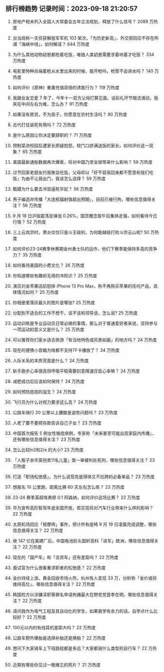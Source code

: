 
## 排行榜趋势 记录时间：2023-09-18 21:20:57
  
  1. 房地产税未列入全国人大常委会五年立法规划，释放了什么信号？ 2089 万热度
    
  2. 台当局称一天侦获解放军军机 103 架次，「为历史新高」，外交部回应不存在所谓「海峡中线」，如何解读？ 644 万热度
    
  3. 为什么其他动物幼崽都抢着吃饭，唯独人类幼崽需要求着哄着才吃饭？ 334 万热度
    
  4. 电影里特种兵端着枪从水里出来的时候，能开枪吗，枪管不会进水吗？ 140 万热度
    
  5. 如何评价《原神》重置充值双倍的诱氪行为？ 119 万热度
    
  6. 我跟女友恋爱 7 年了，今年十一双方父母打算见面。谈彩礼环节暗流涌动，我夹在中间左右为难，怎么办？ 91 万热度
    
  7. 如果没有房贷，不为孩子，你愿意在农村生活吗？ 90 万热度
    
  8. 古代打仗装死有用吗？ 72 万热度
    
  9. 是什么原因让你决定要辞职的？ 71 万热度
    
  10. 预制菜进校园后遭家长质疑抱怨，校门口挤满送饭的家长，如何评价这一现象？ 65 万热度
    
  11. 美国最新通胀数据再次爆表，将对中国乃至全球带来什么影响？ 59 万热度
    
  12. 过节回家老朋友约我聚会吃饭，父母却以「好不容易回来都不愿意和我们吃饭」为由不让我出门，我该怎么选择？ 59 万热度
    
  13. 甄嬛为什么要去冷宫逼死华妃？ 56 万热度
    
  14. 男子编造并传播「大连核辐射值超出预期」，目前已被行拘，哪些信息值得关注？ 56 万热度
    
  15. 9 月 18 日沪指震荡反弹涨 0.26%，国货概念股午后集体走强，如何看待今日行情？ 52 万热度
    
  16. 三上云岚宗时，萧炎仅仅只是斗王级别，为何能越级打败斗宗云山呢? 50 万热度
    
  17. 如何评价23-24赛季休赛期金州勇士队的运作，他们下赛季能保持多高的竞争力？ 35 万热度
    
  18. 如何看待美国的小费文化？ 26 万热度
    
  19. 你知道哪些有趣却无用的冷知识？ 25 万热度
    
  20. 演员刘金苹果店前怒摔 iPhone 13 Pro Max，称不再购买苹果的任何产品，具体情况如何？ 25 万热度
    
  21. 你相册里落灰最久的图片是哪张? 25 万热度
    
  22. 分配到不适合的工作不想干，该不该和领导说，怎么说? 25 万热度
    
  23. 运动训练是专业运动员日常必做的事情，那么对于普通爱好者来说，坚持参与一项运动的意义又是什么？ 25 万热度
    
  24. 可以推荐你们家乡适合旅游「有当地特色或风景如画」的地方吗？ 24 万热度
    
  25. 现在的便携小音箱为啥都不支持TF卡播放了？ 24 万热度
    
  26. 人际关系的本质究竟是什么？ 24 万热度
    
  27. 新手跑步心率很高但呼吸平稳需要刻意降速压低心率嘛？ 24 万热度
    
  28. 减肥成功后应该如何保持？ 24 万热度
    
  29. 如何预防痘痘的滋生？ 24 万热度
    
  30. 飞行员为什么对视力要求这么高？ 24 万热度
    
  31. 公路车骑行 20 公里以上腰酸是姿势问题吗？ 23 万热度
    
  32. 人老了要不要把存款告诉自己子女？ 23 万热度
    
  33. 中国首次报告 5 例女性猴痘病例，专家称「未来甚至可能出现家庭内传播」，还有哪些信息值得关注？ 23 万热度
    
  34. 怎么比较ln2和2/e 的大小? 23 万热度
    
  35. 「人贩子余华英拐卖11名儿童」案一审被判处死刑，哪些信息值得关注？ 23 万热度
    
  36. 打造「职场松弛感」，为什么说茄克是得体又不拉跨的必备单品？ 23 万热度
    
  37. 想报名 10 公里跑，距离比赛 60 天左右怎么练？ 23 万热度
    
  38. 23-24 赛季英超埃弗顿 0:1 阿森纳，如何评价这场比赛？ 22 万热度
    
  39. 华为宣布高阶智驾年底全国开放，若实现将对汽车行业带来什么样的影响？ 22 万热度
    
  40. 太原机场回应「按摩椅」事件，预计所有座椅 9 月 19 日凌晨完成调整，哪些信息值得关注？ 22 万热度
    
  41. 继 147 亿在美建厂后，中国电池巨头国轩高科「进军」欧洲，哪些信息值得关注？ 22 万热度
    
  42. 现在的「国产车」和「合资车」还有差距吗？ 22 万热度
    
  43. 面试官为什么很看重求职者的松弛感？ 22 万热度
    
  44. 金价持续上涨，黄金回收市场火热，杭州有人变现 33 万，分析称「金价或将维持高位」，哪些信息值得关注？ 22 万热度
    
  45. 韩国检方以涉嫌渎职等罪名申请拘捕最大在野党党首李在明，哪些信息值得关注？ 22 万热度
    
  46. 请问我作为电气工程及其自动化的学生，如果我学有余力的话，自学点什么比较好？ 22 万热度
    
  47. 100元以内的有线耳机差距大吗？ 22 万热度
    
  48. 公路车野外爆胎是选择补胎还是换胎？ 22 万热度
    
  49. 想问下大家骑车上下班路程都是多远？大家都骑什么类型的自行车？ 22 万热度
    
  50. 近期有哪些你见过一眼难忘的照片？ 21 万热度
    